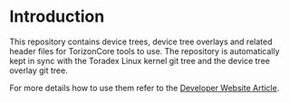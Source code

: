 # Introduction

This repository contains device trees, device tree overlays and related header
files for TorizonCore tools to use. The repository is automatically kept in
sync with the Toradex Linux kernel git tree and the device tree overlay git
tree.

For more details how to use them refer to the [Developer Website
Article](https://developer.toradex.com/knowledge-base/device-tree-overlays).


